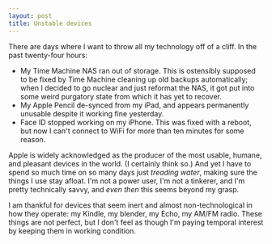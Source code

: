 ```yaml
---
layout: post
title: Unstable devices
---
```

There are days where I want to throw all my technology off of a cliff.  In the past twenty-four hours:

- My Time Machine NAS ran out of storage. This is ostensibly supposed to be fixed by Time Machine cleaning up old backups automatically; when I decided to go nuclear and just reformat the NAS, it got put into some weird purgatory state from which it has yet to recover.
- My Apple Pencil de-synced from my iPad, and appears permanently unusable despite it working fine yesterday.
- Face ID stopped working on my iPhone.  This was fixed with a reboot, but now I can't connect to WiFi for more than ten minutes for some reason.

Apple is widely acknowledged as the producer of the most usable, humane, and pleasant devices in the world.  (I certainly think so.) And yet I have to spend so much time on so many days just _treading water_, making sure the things I use stay afloat.  I'm not a power user, I'm not a tinkerer, and I'm pretty technically savvy, and _even then_ this seems beyond my grasp.

I am thankful for devices that seem inert and almost non-technological in how they operate: my Kindle, my blender, my Echo, my AM/FM radio.  These things are not perfect, but I don't feel as though I'm paying temporal interest by keeping them in working condition.
